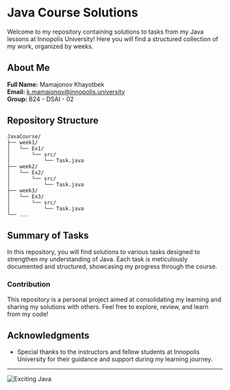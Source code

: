 
# Java Course Solutions

Welcome to my repository containing solutions to tasks from my Java lessons at Innopolis University! Here you will find a structured collection of my work, organized by weeks.

## About Me

**Full Name:** Mamajonov Khayotbek  
**Email:** [k.mamajonov@innopolis.university](mailto:k.mamajonov@innopolis.university)  
**Group:** B24 - DSAI - 02


## Repository Structure

```
JavaCourse/
├── week1/
│   └── Ex1/
│       └── src/
│           └── Task.java
├── week2/
│   └── Ex2/
│       └── src/
│           └── Task.java
├── week3/
│   └── Ex3/
│       └── src/
│           └── Task.java
└── ...
```

## Summary of Tasks

In this repository, you will find solutions to various tasks designed to strengthen my understanding of Java. Each task is meticulously documented and structured, showcasing my progress through the course.

### Contribution

This repository is a personal project aimed at consolidating my learning and sharing my solutions with others. Feel free to explore, review, and learn from my code!


## Acknowledgments

- Special thanks to the instructors and fellow students at Innopolis University for their guidance and support during my learning journey.

---


![Exciting Java](https://i.giphy.com/media/v1.Y2lkPTc5MGI3NjExendoNWFlZWpkOTI0cDN3M3NrbnBvOWE1bW5sZ3BtODJzcTBsenJ4MiZlcD12MV9pbnRlcm5hbF9naWZfYnlfaWQmY3Q9Zw/kl5ctZSctCbE4/giphy.gif)



